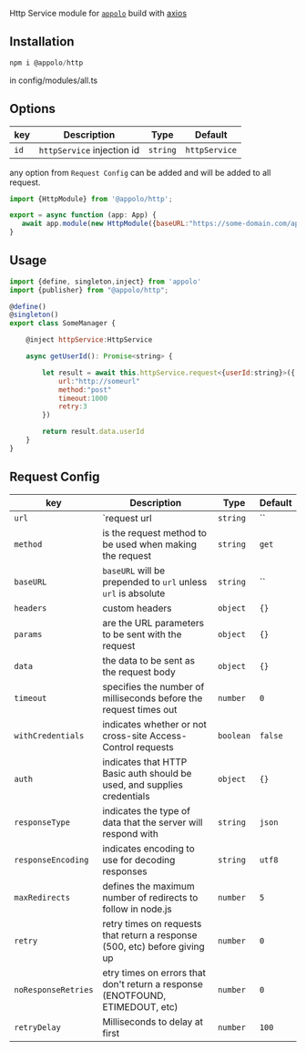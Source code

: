 Http Service module for [`appolo`](https://github.com/shmoop207/appolo) build with [axios](https://github.com/axios/axios)

## Installation

```javascript
npm i @appolo/http
```


in config/modules/all.ts

## Options
| key | Description | Type | Default
| --- | --- | --- | --- |
| `id` | `httpService` injection id | `string`|  `httpService`|

any option from `Request Config` can be added and will be added to all request.

```javascript
import {HttpModule} from '@appolo/http';

export = async function (app: App) {
   await app.module(new HttpModule({baseURL:"https://some-domain.com/api/",retry:2}));
}
```

## Usage

```javascript
import {define, singleton,inject} from 'appolo'
import {publisher} from "@appolo/http";

@define()
@singleton()
export class SomeManager {

    @inject httpService:HttpService

    async getUserId(): Promise<string> {

        let result = await this.httpService.request<{userId:string}>({
            url:"http://someurl"
            method:"post"
            timeout:1000
            retry:3
        })

        return result.data.userId
    }
}
```

## Request Config
| key | Description | Type | Default
| --- | --- | --- | --- |
| `url` | `request url | `string`|  ``|
| `method` | is the request method to be used when making the request | `string` | `get` |
| `baseURL` | `baseURL` will be prepended to `url` unless `url` is absolute | `string` | `` |
| `headers` | custom headers  | `object` | `{}` |
| `params` | are the URL parameters to be sent with the request  | `object` | `{}` |
| `data` | the data to be sent as the request body  | `object` | `{}` |
| `timeout` | specifies the number of milliseconds before the request times out  | `number` | `0` |
| `withCredentials` | indicates whether or not cross-site Access-Control requests  | `boolean` | `false` |
| `auth` | indicates that HTTP Basic auth should be used, and supplies credentials  | `object` | `{}` |
| `responseType` | indicates the type of data that the server will respond with | `string` | `json` |
| `responseEncoding` | indicates encoding to use for decoding responses | `string` | `utf8` |
| `maxRedirects` |  defines the maximum number of redirects to follow in node.js | `number` | `5` |
| `retry` | retry  times on requests that return a response (500, etc) before giving up | `number` | `0` |
| `noResponseRetries` |  etry times on errors that don't return a response (ENOTFOUND, ETIMEDOUT, etc) | `number` | `0` |
| `retryDelay` |  Milliseconds to delay at first | `number` | `100` |


